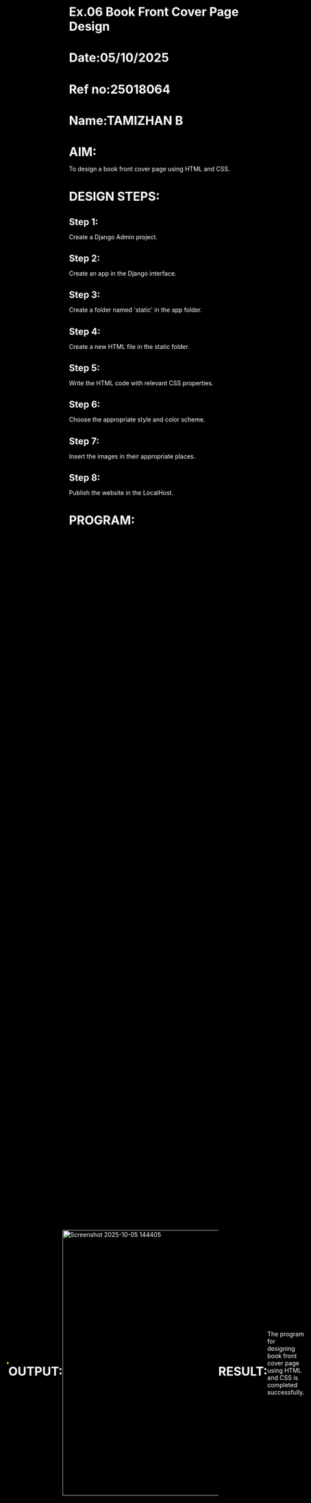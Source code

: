 # Ex.06 Book Front Cover Page Design
# Date:05/10/2025
# Ref no:25018064
# Name:TAMIZHAN B
# AIM:
To design a book front cover page using HTML and CSS.

# DESIGN STEPS:
## Step 1:
Create a Django Admin project.

## Step 2:
Create an app in the Django interface.

## Step 3:
Create a folder named 'static' in the app folder.

## Step 4:
Create a new HTML file in the static folder.

## Step 5:
Write the HTML code with relevant CSS properties.

## Step 6:
Choose the appropriate style and color scheme.

## Step 7:
Insert the images in their appropriate places.

## Step 8:
Publish the website in the LocalHost.

# PROGRAM:<!doctype html>
<html lang="en">
<head>
  <meta charset="utf-8" />
  <meta name="viewport" content="width=device-width,initial-scale=1" />
  <title>Environmental Awareness — Title Page</title>

  <style>
    :root{
      --page-width: 500px;   /* page width */
      --card-pad: 24px;      /* padding */
    }

    *{box-sizing:border-box;margin:0;padding:0}

    html,body{
      height:100%;
      font-family: "Inter", sans-serif;
      background: #000;
      color:#fff;
    }

    .wrap {
      min-height:100%;
      display:flex;
      align-items:center;
      justify-content:center;
      padding:20px;
    }

    .card {
      width: min(90vw, var(--page-width));
      aspect-ratio: 3 / 4;   /* book-like ratio */
      position:relative;
      border-radius: 10px;
      box-shadow: 0 15px 30px rgba(0,0,0,0.8);
      overflow:hidden;

      /* Gold border */
      border: 2px solid gold;

      /* Black edges + white flower background */
      background:
        radial-gradient(circle at center, rgba(15,15,15,0.9) 70%, rgba(0,0,0,1) 100%),
        url('https://images.unsplash.com/photo-1501004318641-b39e6451bec6?q=80&w=1200&auto=format&fit=crop') center/cover no-repeat;
    }

    .title-wrap{
      z-index:2;
      position:relative;
      text-align:center;
      padding:40px 16px;
    }

    h1.title{
      font-family:"Playfair Display", serif;
      font-size: clamp(22px, 5vw, 36px);
      margin-bottom: 10px;
      color:#fff;
      text-shadow:0 3px 10px rgba(0,0,0,0.7);
    }

    p.subtitle{
      font-size: clamp(11px, 2vw, 14px);
      color:#f0f0f0;
      opacity:0.9;
      margin-bottom:14px;
    }

    .divider{
      width:50%;
      height:1px;
      background: rgba(255,255,255,0.3);
      margin:14px auto;
    }

    .points {
      position:absolute;
      left: var(--card-pad);
      bottom: 50px;
      z-index:2;
      background: rgba(0,0,0,0.35);
      padding:6px 10px;
      border-radius:6px;
      font-size:10px;
      line-height:1.3;
      max-width:70%;
      opacity:0.95;
    }

    .points ul {
      margin:0;
      padding-left:14px;
    }

    .points li {
      margin-bottom:3px;
    }

    .author {
      position:absolute;
      right: var(--card-pad);
      bottom: var(--card-pad);
      font-weight:600;
      font-size:11px;
      color:#fff;
      background: rgba(0,0,0,0.4);
      padding:6px 10px;
      border-radius:6px;
    }
  </style>
</head>
<body>
  <div class="wrap">
    <div class="card">
      <div class="title-wrap">
        <h1 class="title">Environmental Awareness</h1>
        <p class="subtitle">Understanding our environment and protecting nature</p>
        <div class="divider"></div>
        <p class="subtitle">Book Title Page</p>
      </div>

      <!-- Points section -->
      <div class="points">
        <ul>
          <li>Protect natural resources</li>
          <li>Reduce pollution and waste</li>
          <li>Conserve biodiversity</li>
          <li>Promote sustainable living</li>
        </ul>
      </div>

      <div class="author">B.TAMIZHAN </div>
    </div>
  </div>
</body>
</html>



# OUTPUT:
<img width="400" height="620" alt="Screenshot 2025-10-05 144405" src="https://github.com/user-attachments/assets/8e6d99c2-69a7-4fff-bfc1-6d1acb848066" />

# RESULT:
The program for designing book front cover page using HTML and CSS is completed successfully.
